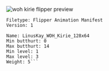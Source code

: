 ![woh kirie flipper preview](https://i.imgur.com/rsxoz0o.png)

```
Filetype: Flipper Animation Manifest
Version: 1

Name: LinusKay_WOH_Kirie_128x64
Min butthurt: 0
Max butthurt: 14
Min level: 1
Max level: 3
Weight: 5```
